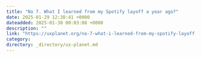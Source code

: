```yaml
---
title: "No 7. What I learned from my Spotify layoff a year ago?"
date: 2025-01-29 12:38:41 +0000
dateadded: 2025-01-30 00:03:08 +0000
description: ""
link: "https://uxplanet.org/no-7-what-i-learned-from-my-spotify-layoff-a-year-ago-d8c3945e2472?source=rss----819cc2aaeee0---4"
category:
directory: _directory/ux-planet.md
---
```

